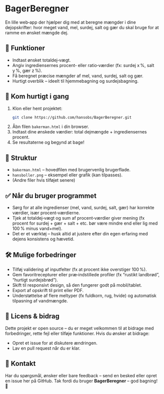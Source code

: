 # BagerBeregner
En lille web‑app der hjælper dig med at beregne mængder i dine dejopskrifter: hvor meget vand, mel, surdej, salt og gær du skal bruge for at ramme en ønsket mængde dej.

## 🎯 Funktioner
- Indtast ønsket totaldej‑vægt.
- Angiv ingrediensernes procent‑ eller ratio‑værdier (fx: surdej x %, salt y %, gær z %).
- Få beregnet præcise mængder af mel, vand, surdej, salt og gær.
- Hurtigt overblik – ideelt til hjemmebagning og surdejsbagning.

## 🚀 Kom hurtigt i gang
1. Klon eller hent projektet:
   ```bash
   git clone https://github.com/hansobs/BagerBeregner.git
   ```
2. Åbn filen `bakerman.html` i din browser.
3. Indtast dine ønskede værdier: total dejmængde + ingrediensernes procent.
4. Se resultaterne og begynd at bage!

## 📂 Struktur
- `bakerman.html` – hovedfilen med brugervenlig brugerflade.
- `hansboller.png` – eksempel eller grafik (kan tilpasses).
- (Andre filer hvis tilføjet senere)

## ✅ Når du bruger programmet
- Sørg for at alle ingredienser (mel, vand, surdej, salt, gær) har korrekte værdier, især procent‑værdierne.
- Tjek at totaldej‑vægt og sum af procent‑værdier giver mening (fx procent for surdej + gær + salt + etc. bør være mindre end eller lig med 100 % minus vand+mel).
- Det er et værktøj – husk altid at justere efter din egen erfaring med dejens konsistens og hævetid.

## 🛠️ Mulige forbedringer
- Tilføj validering af inputfelter (fx at procent ikke overstiger 100 %).
- Gem favoritrecepturer eller præ‑indstillede profiler (fx “rustikt landbrød”, “hurtigt surdejsbrød”).
- Skift til responsivt design, så den fungerer godt på mobil/tablet.
- Export af opskrift til print eller PDF.
- Understøttelse af flere meltyper (fx fuldkorn, rug, hvide) og automatisk tilpasning af vandmængde.

## 📄 Licens & bidrag
Dette projekt er open source – du er meget velkommen til at bidrage med forbedringer, rette fejl eller tilføje funktioner.
Hvis du ønsker at bidrage:
- Opret et issue for at diskutere ændringen.
- Lav en pull request når du er klar.

## 🤝 Kontakt
Har du spørgsmål, ønsker eller bare feedback – send en besked eller opret en issue her på GitHub.
Tak fordi du bruger **BagerBeregner** – god bagning! 🍞
